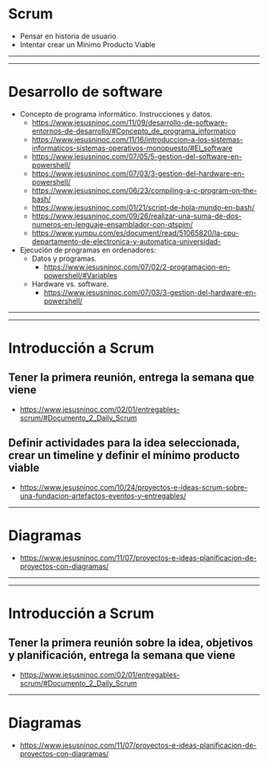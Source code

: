 # Scrum
- Pensar en historia de usuario
- Intentar crear un Mínimo Producto Viable

--------------------------
--------------------------

# Desarrollo de software
- Concepto de programa informático. Instrucciones y datos.
   * https://www.jesusninoc.com/11/09/desarrollo-de-software-entornos-de-desarrollo/#Concepto_de_programa_informatico
   * https://www.jesusninoc.com/11/16/introduccion-a-los-sistemas-informaticos-sistemas-operativos-monopuesto/#El_software
   * https://www.jesusninoc.com/07/05/5-gestion-del-software-en-powershell/
   * https://www.jesusninoc.com/07/03/3-gestion-del-hardware-en-powershell/
   * https://www.jesusninoc.com/06/23/compiling-a-c-program-on-the-bash/
   * https://www.jesusninoc.com/01/21/script-de-hola-mundo-en-bash/
   * https://www.jesusninoc.com/09/26/realizar-una-suma-de-dos-numeros-en-lenguaje-ensamblador-con-qtspim/
   * https://www.yumpu.com/es/document/read/51065820/la-cpu-departamento-de-electronica-y-automatica-universidad-
- Ejecución de programas en ordenadores:
  - Datos y programas.
    * https://www.jesusninoc.com/07/02/2-programacion-en-powershell/#Variables
  - Hardware vs. software.
    * https://www.jesusninoc.com/07/03/3-gestion-del-hardware-en-powershell/

----------------

-------------------

# Introducción a Scrum
## Tener la primera reunión, entrega la semana que viene
* https://www.jesusninoc.com/02/01/entregables-scrum/#Documento_2_Daily_Scrum
## Definir actividades para la idea seleccionada, crear un timeline y definir el mínimo producto viable
* https://www.jesusninoc.com/10/24/proyectos-e-ideas-scrum-sobre-una-fundacion-artefactos-eventos-y-entregables/

-------------------

# Diagramas
* https://www.jesusninoc.com/11/07/proyectos-e-ideas-planificacion-de-proyectos-con-diagramas/

------------------------
------------------------

# Introducción a Scrum
## Tener la primera reunión sobre la idea, objetivos y planificación, entrega la semana que viene
* https://www.jesusninoc.com/02/01/entregables-scrum/#Documento_2_Daily_Scrum

-------------------

# Diagramas
* https://www.jesusninoc.com/11/07/proyectos-e-ideas-planificacion-de-proyectos-con-diagramas/

